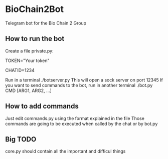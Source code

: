 # BioChain2Bot
Telegram bot for the Bio Chain 2 Group

## How to run the bot

Create a file private.py:

TOKEN="Your token"

CHATID=1234

Run in a terminal ./botserver.py
This will open a sock server on port 12345
If you want to send commands to the bot, run in another terminal ./bot.py CMD [ARG1, ARG2, ...]

## How to add commands

Just edit commands.py using the format explained in the file
Those commands are going to be executed when called by the chat or by bot.py

## Big TODO

core.py should contain all the important and difficul things
